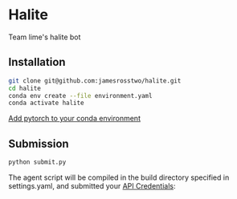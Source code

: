 # Halite
Team lime's halite bot

## Installation

```bash
git clone git@github.com:jamesrosstwo/halite.git
cd halite
conda env create --file environment.yaml
conda activate halite
```

[Add pytorch to your conda environment](https://pytorch.org/get-started/locally/)


## Submission

```bash
python submit.py
```

The agent script will be compiled in the build directory specified in settings.yaml, and submitted your 
[API Credentials](https://github.com/Kaggle/kaggle-api#api-credentials):